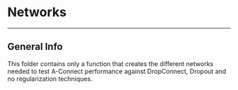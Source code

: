 # Networks 
***
## General Info

This folder contains only a function that creates the different networks needed to test A-Connect performance against DropConnect, Dropout and 
no regularization techniques.
